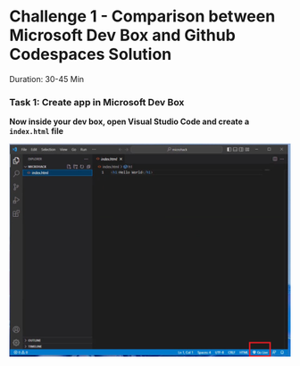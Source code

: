 # Challenge 1 - Comparison between Microsoft Dev Box and Github Codespaces Solution

Duration: 30-45 Min

### Task 1: Create app in Microsoft Dev Box

**Now inside your dev box, open Visual Studio Code and create a `index.html` file**

![image](../images/solution2/27.png)
